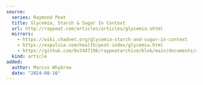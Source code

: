 ```yaml
---
source:
  series: Raymond Peat
  title: Glycemia, Starch & Sugar In Context
  url: http://raypeat.com/articles/articles/glycemia.shtml
  mirrors:
    - https://wiki.chadnet.org/glycemia-starch-and-sugar-in-context
    - https://expulsia.com/health/peat-index/glycemia.html
    - https://github.com/0x2447196/raypeatarchive/blob/main/documents/raypeat.com/glycemia.md
  kind: article 
added:
  author: Marcus Whybrow
  date: "2024-08-16"
---
```


